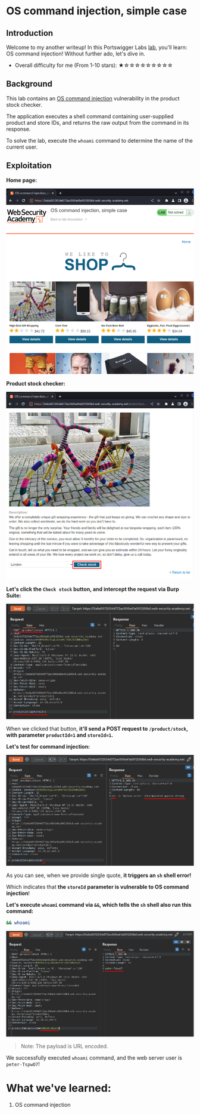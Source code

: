 # OS command injection, simple case

## Introduction

Welcome to my another writeup! In this Portswigger Labs [lab](https://portswigger.net/web-security/os-command-injection/lab-simple), you'll learn: OS command injection! Without further ado, let's dive in.

- Overall difficulty for me (From 1-10 stars): ★☆☆☆☆☆☆☆☆☆

## Background

This lab contains an [OS command injection](https://portswigger.net/web-security/os-command-injection) vulnerability in the product stock checker.

The application executes a shell command containing user-supplied product and store IDs, and returns the raw output from the command in its response.

To solve the lab, execute the `whoami` command to determine the name of the current user.

## Exploitation

**Home page:**

![](https://github.com/siunam321/CTF-Writeups/blob/main/Portswigger-Labs/OS-Command-Injection/OSCI-1/images/Pasted%20image%2020221222223735.png)

**Product stock checker:**

![](https://github.com/siunam321/CTF-Writeups/blob/main/Portswigger-Labs/OS-Command-Injection/OSCI-1/images/Pasted%20image%2020221222223749.png)

**Let's click the `Check stock` button, and intercept the request via Burp Suite:**

![](https://github.com/siunam321/CTF-Writeups/blob/main/Portswigger-Labs/OS-Command-Injection/OSCI-1/images/Pasted%20image%2020221222223843.png)

When we clicked that button, **it'll send a POST request to `/product/stock`, with parameter `productId=1` and `storeId=1`.**

**Let's test for command injection:**

![](https://github.com/siunam321/CTF-Writeups/blob/main/Portswigger-Labs/OS-Command-Injection/OSCI-1/images/Pasted%20image%2020221222224217.png)

As you can see, when we provide single quote, **it triggers an `sh` shell error!**

Which indicates that **the `storeId` parameter is vulnerable to OS command injection**!

**Let's execute `whoami` command via `&&`, which tells the `sh` shell also run this command:**
```sh
&& whoami
```

![](https://github.com/siunam321/CTF-Writeups/blob/main/Portswigger-Labs/OS-Command-Injection/OSCI-1/images/Pasted%20image%2020221222224534.png)

> Note: The payload is URL encoded.

We successfully executed `whoami` command, and the web server user is `peter-TspwO7`!

# What we've learned:

1. OS command injection